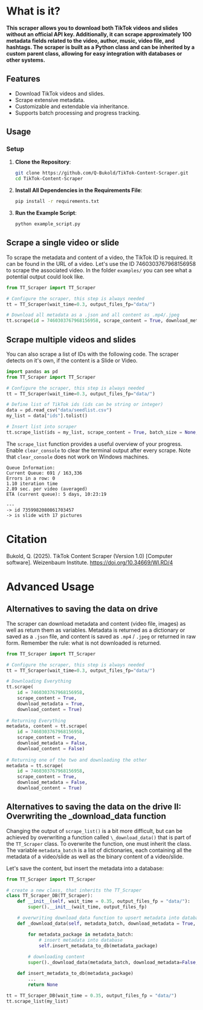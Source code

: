 # What is it?

**This scraper allows you to download both TikTok videos and slides without an official API key. Additionally, it can scrape approximately 100 metadata fields related to the video, author, music, video file, and hashtags. The scraper is built as a Python class and can be inherited by a custom parent class, allowing for easy integration with databases or other systems.**

## Features

- Download TikTok videos and slides.
- Scrape extensive metadata.
- Customizable and extendable via inheritance.
- Supports batch processing and progress tracking.

## Usage

### Setup

1. **Clone the Repository**:
   ```bash
   git clone https://github.com/Q-Bukold/TikTok-Content-Scraper.git
   cd TikTok-Content-Scraper
   ```

2. **Install All Dependencies in the Requirements File**:
   ```bash
   pip install -r requirements.txt
   ```

3. **Run the Example Script**:
   ```bash
   python example_script.py
   ```

## Scrape a single video or slide
To scrape the metadata and content of a video, the TikTok ID is required. It can be found in the URL of a video. Let's use the ID 7460303767968156958 to scrape the associated video. In the folder `examples/` you can see what a potential output could look like.

```python
from TT_Scraper import TT_Scraper

# Configure the scraper, this step is always needed
tt = TT_Scraper(wait_time=0.3, output_files_fp="data/")

# Download all metadata as a .json and all content as .mp4/.jpeg
tt.scrape(id = 7460303767968156958, scrape_content = True, download_metadata = True, download_content = True)

```

## Scrape multiple videos and slides
You can also scrape a list of IDs with the following code. The scraper detects on it's own, if the content is a Slide or Video.

```python
import pandas as pd
from TT_Scraper import TT_Scraper

# Configure the scraper, this step is always needed
tt = TT_Scraper(wait_time=0.3, output_files_fp="data/")

# Define list of TikTok ids (ids can be string or integer) 
data = pd.read_csv("data/seedlist.csv")
my_list = data["ids"].tolist()

# Insert list into scraper
tt.scrape_list(ids = my_list, scrape_content = True, batch_size = None, clear_console = True)
```

The `scrape_list` function provides a useful overview of your progress. Enable `clear_console` to clear the terminal output after every scrape. Note that `clear_console` does not work on Windows machines.

```
Queue Information:
Current Queue: 691 / 163,336
Errors in a row: 0
1.10 iteration time
2.89 sec. per video (averaged)
ETA (current queue): 5 days, 10:23:19

---
-> id 7359982080861703457
-> is slide with 17 pictures

```

# Citation
Bukold, Q. (2025). TikTok Content Scraper (Version 1.0) [Computer software]. Weizenbaum Institute. https://doi.org/10.34669/WI.RD/4

# Advanced Usage
## Alternatives to saving the data on drive
The scraper can download metadata and content (video file, images) as well as return them as variables. Metadata is returned as a dictionary or saved as a `.json` file, and content is saved as `.mp4` / `.jpeg` or returned in raw form. Remember the rule: what is not downloaded is returned.

```python
from TT_Scraper import TT_Scraper

# Configure the scraper, this step is always needed
tt = TT_Scraper(wait_time=0.3, output_files_fp="data/")

# Downloading Everything
tt.scrape(
	id = 7460303767968156958,
	scrape_content = True,
	download_metadata = True,
	download_content = True)
  
# Returning Everything
metadata, content = tt.scrape(
	id = 7460303767968156958,
	scrape_content = True,
	download_metadata = False,
	download_content = False)
  
# Returning one of the two and downloading the other
metadata = tt.scrape(
	id = 7460303767968156958,
	scrape_content = True,
	download_metadata = False,
	download_content = True)
```

## Alternatives to saving the data on the drive II: Overwriting the _download_data function 
Changing the output of `scrape_list()` is a bit more difficult, but can be achieved by overwriting a function called `\_download_data()` that is part of the `TT_Scraper` class. To overwrite the function, one must inherit the class. The variable `metadata_batch` is a list of dictionaries, each containing all the metadata of a video/slide as well as the binary content of a video/slide. 

Let's save the content, but insert the metadata into a database:
```python
from TT_Scraper import TT_Scraper

# create a new class, that inherits the TT_Scraper
class TT_Scraper_DB(TT_Scraper):
	def __init__(self, wait_time = 0.35, output_files_fp = "data/"):
		super().__init__(wait_time, output_files_fp)

	# overwriting download_data function to upsert metadata into database
	def _download_data(self, metadata_batch, download_metadata = True, download_content = True):

		for metadata_package in metadata_batch:
			# insert metadata into database
			self.insert_metadata_to_db(metadata_package)
	
		# downloading content
		super()._download_data(metadata_batch, download_metadata=False, download_content=True)

	def insert_metadata_to_db(metadata_package)
		...
		return None

tt = TT_Scraper_DB(wait_time = 0.35, output_files_fp = "data/")
tt.scrape_list(my_list)
```

